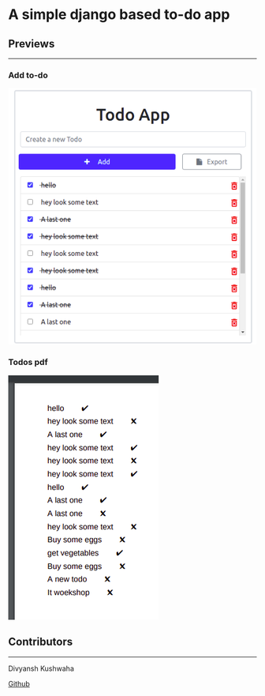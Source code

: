 # A simple django based to-do app

## Previews
___
### Add to-do
![imagename](./todoApp/static/add_todo.png)
### Todos pdf 
![imagename](./todoApp/static/todos_pdf.png)
## Contributors
___
Divyansh Kushwaha

[Github](https://www.github.com)